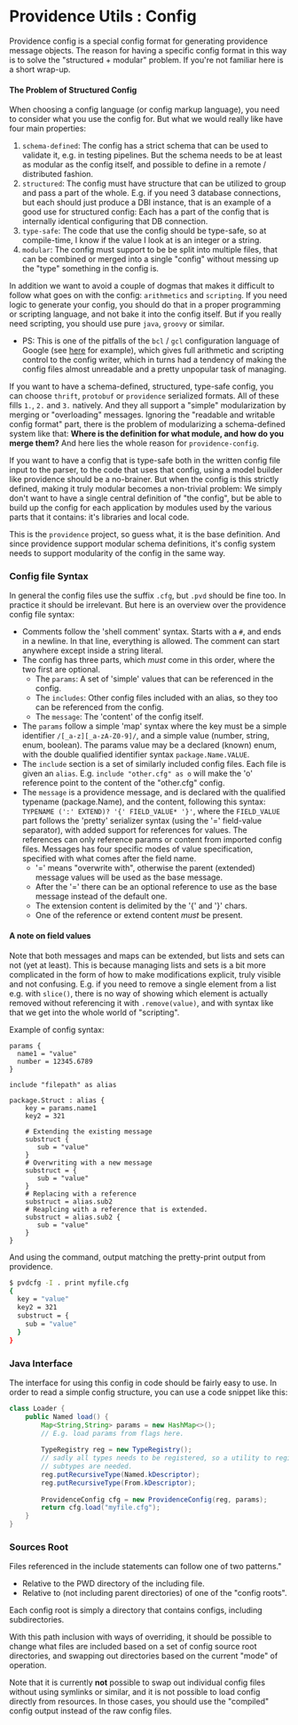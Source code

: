 Providence Utils : Config
=========================

Providence config is a special config format for generating
providence message objects. The reason for having a specific
config format in this way is to solve the "structured + modular"
problem. If you're not familiar here is a short wrap-up.

#### The Problem of Structured Config

When choosing a config language (or config markup language), you
need to consider what you use the config for. But what we would really
like have four main properties:

1. `schema-defined`: The config has a strict schema that can be used
   to validate it, e.g. in testing pipelines. But the schema needs to
   be at least as modular as the config itself, and possible to
   define in a remote / distributed fashion.
2. `structured`: The config must have structure that can be utilized to
   group and pass a part of the whole. E.g. if you need 3 database
   connections, but each should just produce a DBI instance, that is
   an example of a good use for structured config: Each has a part of
   the config that is internally identical configuring that DB connection.
3. `type-safe`: The code that use the config should be type-safe, so
   at compile-time, I know if the value I look at is an integer or a
   string.
4. `modular`: The config must support to be be split into multiple files,
   that can be combined or merged into a single "config" without messing up
   the "type" something in the config is.

In addition we want to avoid a couple of dogmas that makes it difficult to
follow what goes on with the config: `arithmetics` and `scripting`. If you
need logic to generate your config, you should do that in a proper programming
or scripting language, and not bake it into the config itself. But if you
really need scripting, you should use pure `java`, `groovy` or similar.

- PS: This is one of the pitfalls of the `bcl` / `gcl` configuration language
  of Google (see
  [here](http://alexandria.tue.nl/extra1/afstversl/wsk-i/bokharouss2008.pdf)
  for example), which gives full arithmetic and scripting control to the
  config writer, which in turns had a tendency of making the config files
  almost unreadable and a pretty unpopular task of managing.

If you want to have a schema-defined, structured, type-safe config, you can
choose `thrift`, `protobuf` or `providence` serialized formats. All of these
fills `1.`, `2.` and `3.` natively. And they all support a "simple" modularization
by merging or "overloading" messages. Ignoring the "readable and writable config
format" part, there is the problem of modularizing a schema-defined system like
that: **Where is the definition for what module, and how do you merge them?**
And here lies the whole reason for `providence-config`.

If you want to have a config that is type-safe both in the written config file
input to the parser, to the code that uses that config, using a model builder
like providence should be a no-brainer. But when the config is this strictly
defined, making it truly modular becomes a non-trivial problem: We simply don't
want to have a single central definition of "the config", but be able to
build up the config for each application by modules used by the various parts
that it contains: it's libraries and local code.

This is the `providence` project, so guess what, it is the base definition.
And since providence support modular schema definitions, it's config system
needs to support modularity of the config in the same way.

### Config file Syntax

In general the config files use the suffix `.cfg`, but `.pvd` should be fine
too. In practice it should be irrelevant. But here is an overview over the
providence config file syntax:

- Comments follow the 'shell comment' syntax. Starts with a
  `#`, and ends in a newline. In that line, everything is allowed.
  The comment can start anywhere except inside a string literal.
- The config has three parts, which _must_ come in this order,
  where the two first are optional.
    - The `params`: A set of 'simple' values that can be referenced
      in the config.
    - The `includes`: Other config files included with an alias, so
      they too can be referenced from the config.
    - The `message`: The 'content' of the config itself.
- The `params` follow a simple 'map' syntax where the key must be
  a simple identifier `/[_a-z][_a-zA-Z0-9]/`, and a simple value (number,
  string, enum, boolean). The params value may be a declared (known)
  enum, with the double qualified identifier syntax `package.Name.VALUE`.
- The `include` section is a set of similarly included config files.
  Each file is given an `alias`. E.g. `include "other.cfg" as o` will
  make the 'o' reference point to the content of the "other.cfg" config.
- The `message` is a providence message, and is declared with the
  qualified typename (package.Name), and the content, following this
  syntax: `TYPENAME (':' EXTEND)? '{' FIELD_VALUE* '}'`, where the
  `FIELD_VALUE` part follows the 'pretty' serializer syntax (using the '='
  field-value separator), with added support for references for values.
  The references can only reference params or content from imported
  config files. Messages has four specific modes of value specification,
  specified with what comes after the field name.
    - '=' means "overwrite with", otherwise the parent (extended) message
      values will be used as the base message.
    - After the '=' there can be an optional reference to use as the base
      message instead of the default one.
    - The extension content is delimited by the '{' and '}' chars.
    - One of the reference or extend content *must* be present.

#### A note on field values

Note that both messages and maps can be extended, but lists and sets can
not (yet at least). This is because managing lists and sets is a bit more
complicated in the form of how to make modifications explicit, truly visible
and not confusing. E.g. if you need to remove a single element from a list
e.g. with `slice()`, there is no way of showing which element is actually removed
without referencing it with `.remove(value)`, and with syntax like that we
get into the whole  world of "scripting".

Example of config syntax:

```
params {
  name1 = "value"
  number = 12345.6789
}

include "filepath" as alias

package.Struct : alias {
    key = params.name1
    key2 = 321

    # Extending the existing message
    substruct {
       sub = "value"
    }
    # Overwriting with a new message
    substruct = {
       sub = "value"
    }
    # Replacing with a reference
    substruct = alias.sub2
    # Reaplcing with a reference that is extended.
    substruct = alias.sub2 {
       sub = "value"
    }
}
```

And using the command, output matching the pretty-print output from
providence.

```sh
$ pvdcfg -I . print myfile.cfg
{
  key = "value"
  key2 = 321
  substruct = {
    sub = "value"
  }
}
```

### Java Interface

The interface for using this config in code should be fairly easy to use.
In order to read a simple config structure, you can use a code snippet like
this:

```java
class Loader {
    public Named load() {
        Map<String,String> params = new HashMap<>();
        // E.g. load params from flags here.
        
        TypeRegistry reg = new TypeRegistry();
        // sadly all types needs to be registered, so a utility to register all
        // subtypes are needed. 
        reg.putRecursiveType(Named.kDescriptor);
        reg.putRecursiveType(From.kDescriptor);
    
        ProvidenceConfig cfg = new ProvidenceConfig(reg, params);
        return cfg.load("myfile.cfg");
    }
}
```

### Sources Root

Files referenced in the include statements can follow one of two patterns."

- Relative to the PWD directory of the including file.
- Relative to (not including parent directories) of one of the "config roots".

Each config root is simply a directory that contains configs, including subdirectories.

With this path inclusion with ways of overriding, it should be possible to change
what files are included based on a set of config source root directories, and swapping
out directories based on the current "mode" of operation.

Note that it is currently **not** possible to swap out individual config files without
using symlinks or similar, and it is not possible to load config directly from resources.
In those cases, you should use the "compiled" config output instead of the raw config
files.
